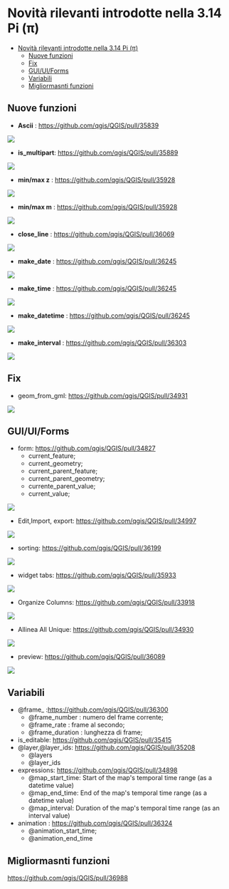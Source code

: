 # Novità rilevanti introdotte nella 3.14 Pi (π)

<!-- TOC -->

- [Novità rilevanti introdotte nella 3.14 Pi (π)](#novità-rilevanti-introdotte-nella-314-pi-π)
  - [Nuove funzioni](#nuove-funzioni)
  - [Fix](#fix)
  - [GUI/UI/Forms](#guiuiforms)
  - [Variabili](#variabili)
  - [Migliormasnti funzioni](#migliormasnti-funzioni)

<!-- /TOC -->

## Nuove funzioni

* **Ascii** : https://github.com/qgis/QGIS/pull/35839

![](./img/novita_314/35839.png)

* **is_multipart**: https://github.com/qgis/QGIS/pull/35889

![](./img/novita_314/35889.png)

* **min/max z** : https://github.com/qgis/QGIS/pull/35928

![](./img/novita_314/35928_max_min_z.png)

* **min/max m** : https://github.com/qgis/QGIS/pull/35928

![](./img/novita_314/35928_max_min_m.png)

* **close_line** : https://github.com/qgis/QGIS/pull/36069

![](./img/novita_314/36069.png)

* **make_date** : https://github.com/qgis/QGIS/pull/36245

![](./img/novita_314/36245_date.png)

* **make_time** : https://github.com/qgis/QGIS/pull/36245

![](./img/novita_314/36245_time.png)

* **make_datetime** : https://github.com/qgis/QGIS/pull/36245

![](./img/novita_314/36245_datetime.png)

* **make_interval** : https://github.com/qgis/QGIS/pull/36303

![](./img/novita_314/36303.png)

## Fix

* geom_from_gml: https://github.com/qgis/QGIS/pull/34931

![](https://user-images.githubusercontent.com/7983394/76161312-883a4280-6132-11ea-81ea-60492eae55f9.png)

## GUI/UI/Forms

* form: https://github.com/qgis/QGIS/pull/34827
  * current_feature;
  * current_geometry;
  * current_parent_feature;
  * current_parent_geometry;
  * currente_parent_value;
  * current_value;

![](https://user-images.githubusercontent.com/142164/75692656-28f9af80-5ca6-11ea-8dd6-9a4bf454f5b7.gif)

* Edit,Import, export: https://github.com/qgis/QGIS/pull/34997

![](https://user-images.githubusercontent.com/2820439/76829370-b3581c80-682b-11ea-83b1-647077b9759d.gif)

* sorting: https://github.com/qgis/QGIS/pull/36199

![](https://user-images.githubusercontent.com/127259/81067121-7977ce00-8ede-11ea-80a6-4081bae81c09.png)

* widget tabs: https://github.com/qgis/QGIS/pull/35933

![](https://user-images.githubusercontent.com/652785/80049561-d8017d00-84d8-11ea-826e-d7092ac7a5c6.gif)

* Organize Columns: https://github.com/qgis/QGIS/pull/33918

![](https://user-images.githubusercontent.com/776954/72725322-1e6bd680-3b8e-11ea-8af5-cf7edd5ec194.png)

* Allinea All Unique: https://github.com/qgis/QGIS/pull/34930

![](https://user-images.githubusercontent.com/7983394/76160373-178f2800-612a-11ea-8ddc-a5f46aa41b70.png)

* preview: https://github.com/qgis/QGIS/pull/36089

![](https://user-images.githubusercontent.com/127259/80604352-e6e4b400-8a31-11ea-8f3b-8c864e124c78.png)

## Variabili

* @frame_ :https://github.com/qgis/QGIS/pull/36300
  * @frame_number : numero del frame corrente;
  * @frame_rate : frame al secondo;
  * @frame_duration : lunghezza di frame;
* is_editable: https://github.com/qgis/QGIS/pull/35415
* @layer,@layer_ids: https://github.com/qgis/QGIS/pull/35208
  * @layers
  * @layer_ids
* expressions: https://github.com/qgis/QGIS/pull/34898
  * @map_start_time: Start of the map's temporal time range (as a datetime value)
  * @map_end_time: End of the map's temporal time range (as a datetime value)
  * @map_interval: Duration of the map's temporal time range (as an interval value)
* animation : https://github.com/qgis/QGIS/pull/36324
  * @animation_start_time;
  * @animation_end_time

## Migliormasnti funzioni

https://github.com/qgis/QGIS/pull/36988